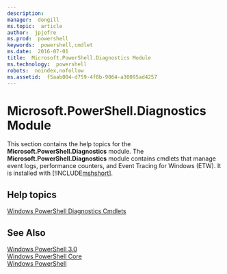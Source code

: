 ```yaml
---
description:  
manager:  dongill
ms.topic:  article
author:  jpjofre
ms.prod:  powershell
keywords:  powershell,cmdlet
ms.date:  2016-07-01
title:  Microsoft.PowerShell.Diagnostics Module
ms.technology:  powershell
robots:  noindex,nofollow
ms.assetid:  f5aab004-d759-4f8b-9064-a30095ad4257
---
```


# Microsoft.PowerShell.Diagnostics Module
This section contains the help topics for the **Microsoft.PowerShell.Diagnostics** module. The **Microsoft.PowerShell.Diagnostics** module contains cmdlets that manage event logs, performance counters, and Event Tracing for Windows \(ETW\). It is installed with [!INCLUDE[mshshort]()].  
  
## Help topics  
 [Windows PowerShell Diagnostics Cmdlets](http://go.microsoft.com/fwlink/?LinkID=245858)  
  
## See Also  
 [Windows PowerShell 3.0](Windows-PowerShell-3.0.md)   
 [Windows PowerShell Core](assetId:///4b75f1e4-f327-48f3-92ab-bf5435094d41)   
 [Windows PowerShell](assetId:///c425d27a-bb41-4947-8d73-ba5480bc8ee0)

